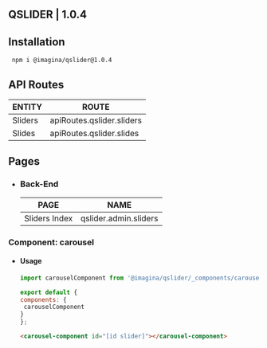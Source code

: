 ## QSLIDER  | 1.0.4

## Installation

`` npm i @imagina/qslider@1.0.4``

## API Routes

| ENTITY  | ROUTE |
| ------------- | ------------- |
| Sliders | apiRoutes.qslider.sliders |
| Slides | apiRoutes.qslider.slides |

## Pages

- ### Back-End

  | PAGE | NAME |
  | ------------- | ------------- |
  | Sliders Index | qslider.admin.sliders |
 
### Component: carousel
- #### Usage 

    ```js
    import carouselComponent from '@imagina/qslider/_components/carousel';
    
    export default {
    components: {
     carouselComponent
    }
    };
    ```
 
    ```html
    <carousel-component id="[id slider]"></carousel-component>
    ```
